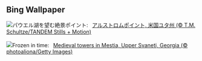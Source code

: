 ## Bing Wallpaper
![](https://www.bing.com/th?id=OHR.AlstromPoint_JA-JP2498220831_UHD.jpg&w=1000)パウエル湖を望む絶景ポイント:&nbsp;&ensp;[アルストロムポイント, 米国ユタ州 (© T.M. Schultze/TANDEM Stills + Motion)](https://www.bing.com/th?id=OHR.AlstromPoint_JA-JP2498220831_UHD.jpg)
<br><br/>
![](https://www.bing.com/th?id=OHR.SnowySvaneti_EN-GB4839188622_UHD.jpg&w=1000)Frozen in time:&nbsp;&ensp;[Medieval towers in Mestia, Upper Svaneti, Georgia (© photoaliona/Getty Images)](https://www.bing.com/th?id=OHR.SnowySvaneti_EN-GB4839188622_UHD.jpg)
<br><br/>

